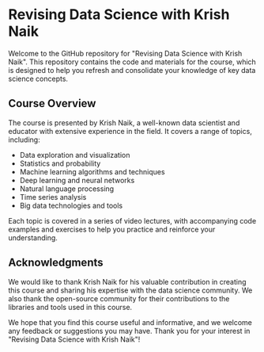 # Revising Data Science with Krish Naik

Welcome to the GitHub repository for "Revising Data Science with Krish Naik". This repository contains the code and materials for the course, which is designed to help you refresh and consolidate your knowledge of key data science concepts.

## Course Overview

The course is presented by Krish Naik, a well-known data scientist and educator with extensive experience in the field. It covers a range of topics, including:

- Data exploration and visualization
- Statistics and probability
- Machine learning algorithms and techniques
- Deep learning and neural networks
- Natural language processing
- Time series analysis
- Big data technologies and tools

Each topic is covered in a series of video lectures, with accompanying code examples and exercises to help you practice and reinforce your understanding.

## Acknowledgments

We would like to thank Krish Naik for his valuable contribution in creating this course and sharing his expertise with the data science community. We also thank the open-source community for their contributions to the libraries and tools used in this course.

We hope that you find this course useful and informative, and we welcome any feedback or suggestions you may have. Thank you for your interest in "Revising Data Science with Krish Naik"!
